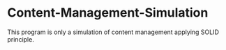 # Content-Management-Simulation

This program is only a simulation of content management applying SOLID principle.
